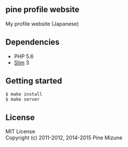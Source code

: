 pine profile website
--------------------

My profile website (Japanese)

## Dependencies

- PHP 5.6
- [Slim](http://www.slimframework.com/) 3

## Getting started

```
$ make install
$ make server
```

## License
MIT License<br />
Copyright (c) 2011-2012, 2014-2015 Pine Mizune
